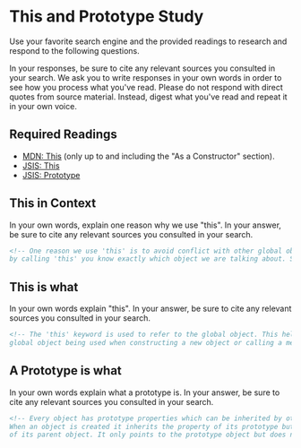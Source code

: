 # This and Prototype Study

Use your favorite search engine and the provided readings to research and
respond to the following questions.

In your responses, be sure to cite any relevant sources you consulted in your
search. We ask you to write responses in your own words in order to see how you
process what you've read. Please do not respond with direct quotes from source
material. Instead, digest what you've read and repeat it in your own voice.

## Required Readings

-   [MDN: This](https://developer.mozilla.org/en-US/docs/Web/JavaScript/Reference/Operators/this)
(only up to and including the "As a Constructor" section).
-   [JSIS: This](http://javascriptissexy.com/understand-javascripts-this-with-clarity-and-master-it/)
-   [JSIS: Prototype](http://javascriptissexy.com/javascript-prototype-in-plain-detailed-language/)

## This in Context

In your own words, explain one reason why we use "this". In your answer, be
sure to cite any relevant sources you consulted in your search.

```md
<!-- One reason we use 'this' is to avoid conflict with other global objects. There could another global object with the same name, so
by calling 'this' you know exactly which object we are talking about. Source ~ 'Understand JavaScript’s “this” With Clarity, and Master It' -->
```

## This is what

In your own words explain "this".  In your answer, be
sure to cite any relevant sources you consulted in your search.

```md
<!-- The 'this' keyword is used to refer to the global object. This helps avoid confusion by specifying the
global object being used when constructing a new object or calling a method. Source ~ MDN: This    -->
```

## A Prototype is what

In your own words explain what a prototype is.  In your answer, be
sure to cite any relevant sources you consulted in your search.

```md
<!-- Every object has prototype properties which can be inherited by other objects.
When an object is created it inherits the property of its prototype but is not an exact copy
of its parent object. It only points to the prototype object but does not contain the actual attributes. Source ~ 'JavaScript Prototype in Plain Language'  -->
```
